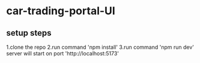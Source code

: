 # car-trading-portal-UI

## setup steps
1.clone the repo
2.run command 'npm install'
3.run command 'npm run dev'
server will start on port 'http://localhost:5173'
